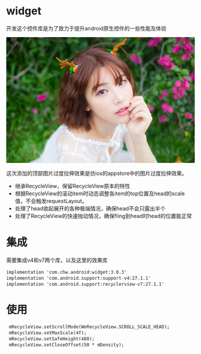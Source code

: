 # widget
开发这个控件库是为了致力于提升android原生控件的一些性能及体验

![](pic.jpg 'pic')


这次添加的顶部图片过度拉伸效果是仿ios的appstore中的图片过度拉伸效果。

* 继承RecycleView，保留RecycleView原本的特性<br>
* 根据RecycleView的滚动item时动态调整各item的top位置及head的scale值，不会触发requestLayout。<br>
* 处理了head收起展开的各种极端情况，确保head不会只露出半个<br>
* 处理了RecycleView的快速抛动情况，确保fling到head时head的位置能正常<br>



# 集成
需要集成v4和v7两个库，以及这里的效果库
   
    implementation 'com.chw.android:widget:3.0.3'
    implementation 'com.android.support:support-v4:27.1.1'
    implementation 'com.android.support:recyclerview-v7:27.1.1'
    
 #    使用
      
     mRecycleView.setScrollMode(WeRecycleView.SCROLL_SCALE_HEAD);
     mRecycleView.setMaxScale(4f);
     mRecycleView.setSafeHeight(480);
     mRecycleView.setCloseOffset(50 * mDensity);
     

